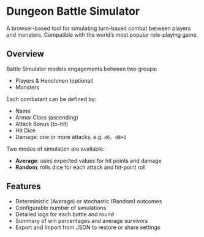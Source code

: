 # Dungeon Battle Simulator

A browser-based tool for simulating turn-based combat between players and monsters. Compatible with the world’s
most popular role-playing game.

## Overview

Battle Simulator models engagements between two groups:

- Players & Henchmen (optional)
- Monsters

Each combatant can be defined by:

- Name
- Armor Class (ascending)
- Attack Bonus (to-hit)
- Hit Dice
- Damage: one or more attacks, e.g. `d6, d8+1`

Two modes of simulation are available:

- **Average**: uses expected values for hit points and damage
- **Random**: rolls dice for each attack and hit-point roll

## Features

- Deterministic (Average) or stochastic (Random) outcomes
- Configurable number of simulations
- Detailed logs for each battle and round
- Summary of win percentages and average survivors
- Export and Import from JSON to restore or share settings
